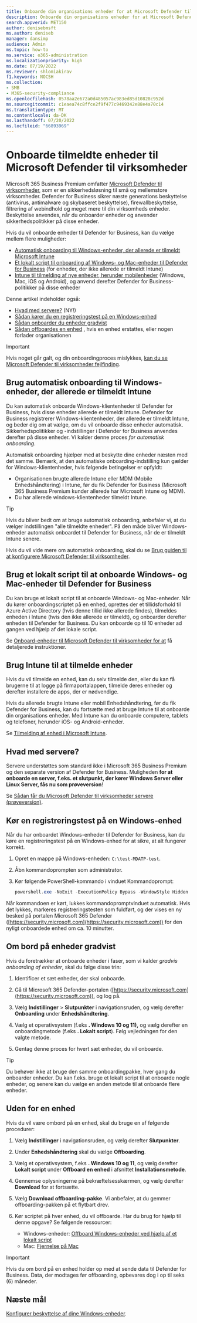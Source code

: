 ```yaml
---
title: Onboarde din organisations enheder for at Microsoft Defender til virksomheder
description: Onboarde din organisations enheder for at Microsoft Defender til virksomheder
search.appverid: MET150
author: denisebmsft
ms.author: deniseb
manager: dansimp
audience: Admin
ms.topic: how-to
ms.service: o365-administration
ms.localizationpriority: high
ms.date: 07/19/2022
ms.reviewer: shlomiakirav
f1.keywords: NOCSH
ms.collection:
- SMB
- M365-security-compliance
ms.openlocfilehash: 0578aa2e672a0d485057ac983ed85d10828c952d
ms.sourcegitcommit: c1eaea74c8ffce2f9f477c9469342e88e4a70c14
ms.translationtype: MT
ms.contentlocale: da-DK
ms.lasthandoff: 07/20/2022
ms.locfileid: "66893969"
---
```

# <a name="onboard-enrolled-devices-to-microsoft-defender-for-business"></a>Onboarde tilmeldte enheder til Microsoft Defender til virksomheder

Microsoft 365 Business Premium omfatter [Microsoft Defender til virksomheder](../security/defender-business/mdb-overview.md), som er en sikkerhedsløsning til små og mellemstore virksomheder. Defender for Business sikrer næste generations beskyttelse (antivirus, antimalware og skybaseret beskyttelse), firewallbeskyttelse, filtrering af webindhold og meget mere til din virksomheds enheder. Beskyttelse anvendes, når du onboarder enheder og anvender sikkerhedspolitikker på disse enheder.

Hvis du vil onboarde enheder til Defender for Business, kan du vælge mellem flere muligheder:

- [Automatisk onboarding til Windows-enheder, der allerede er tilmeldt Microsoft Intune](#use-automatic-onboarding-for-windows-devices-that-are-already-enrolled-in-intune)
- [Et lokalt script til onboarding af Windows- og Mac-enheder til Defender for Business](#use-a-local-script-to-onboard-windows-and-mac-devices-to-defender-for-business) (for enheder, der ikke allerede er tilmeldt Intune)
- [Intune til tilmelding af nye enheder, herunder mobilenheder](#use-intune-to-enroll-devices) (Windows, Mac, iOS og Android), og anvend derefter Defender for Business-politikker på disse enheder

Denne artikel indeholder også:

- [Hvad med servere?](#what-about-servers) (NY!)
- [Sådan kører du en registreringstest på en Windows-enhed](#run-a-detection-test-on-a-windows-device)
- [Sådan onboarder du enheder gradvist](#onboard-devices-gradually)
- [Sådan offboardes en enhed](#offboard-a-device) , hvis en enhed erstattes, eller nogen forlader organisationen

> [!IMPORTANT]
> Hvis noget går galt, og din onboardingproces mislykkes, [kan du se Microsoft Defender til virksomheder fejlfinding](../security/defender-business/mdb-troubleshooting.yml).

## <a name="use-automatic-onboarding-for-windows-devices-that-are-already-enrolled-in-intune"></a>Brug automatisk onboarding til Windows-enheder, der allerede er tilmeldt Intune

Du kan automatisk onboarde Windows-klientenheder til Defender for Business, hvis disse enheder allerede er tilmeldt Intune. Defender for Business registrerer Windows-klientenheder, der allerede er tilmeldt Intune, og beder dig om at vælge, om du vil onboarde disse enheder automatisk. Sikkerhedspolitikker og -indstillinger i Defender for Business anvendes derefter på disse enheder. Vi kalder denne proces *for automatisk onboarding*. 

Automatisk onboarding hjælper med at beskytte dine enheder næsten med det samme. Bemærk, at den automatiske onboarding-indstilling kun gælder for Windows-klientenheder, hvis følgende betingelser er opfyldt:

- Organisationen brugte allerede Intune eller MDM (Mobile Enhedshåndtering) i Intune, før du fik Defender for Business (Microsoft 365 Business Premium kunder allerede har Microsoft Intune og MDM).
- Du har allerede windows-klientenheder tilmeldt Intune.

> [!TIP]
> Hvis du bliver bedt om at bruge automatisk onboarding, anbefaler vi, at du vælger indstillingen "alle tilmeldte enheder". På den måde bliver Windows-enheder automatisk onboardet til Defender for Business, når de er tilmeldt Intune senere.

Hvis du vil vide mere om automatisk onboarding, skal du se [Brug guiden til at konfigurere Microsoft Defender til virksomheder](../security/defender-business/mdb-use-wizard.md).

## <a name="use-a-local-script-to-onboard-windows-and-mac-devices-to-defender-for-business"></a>Brug et lokalt script til at onboarde Windows- og Mac-enheder til Defender for Business

Du kan bruge et lokalt script til at onboarde Windows- og Mac-enheder. Når du kører onboardingscriptet på en enhed, oprettes der et tillidsforhold til Azure Active Directory (hvis denne tillid ikke allerede findes), tilmeldes enheden i Intune (hvis den ikke allerede er tilmeldt), og onboarder derefter enheden til Defender for Business. Du kan onboarde op til 10 enheder ad gangen ved hjælp af det lokale script.

Se [Onboard-enheder til Microsoft Defender til virksomheder for at](../security/defender-business/mdb-onboard-devices.md) få detaljerede instruktioner.

## <a name="use-intune-to-enroll-devices"></a>Brug Intune til at tilmelde enheder

Hvis du vil tilmelde en enhed, kan du selv tilmelde den, eller du kan få brugerne til at logge på firmaportalappen, tilmelde deres enheder og derefter installere de apps, der er nødvendige. 

Hvis du allerede brugte Intune eller mobil Enhedshåndtering, før du fik Defender for Business, kan du fortsætte med at bruge Intune til at onboarde din organisations enheder. Med Intune kan du onboarde computere, tablets og telefoner, herunder iOS- og Android-enheder.

Se [Tilmelding af enhed i Microsoft Intune](/mem/intune/enrollment/device-enrollment). 

## <a name="what-about-servers"></a>Hvad med servere?

Servere understøttes som standard ikke i Microsoft 365 Business Premium og den separate version af Defender for Business. Muligheden **for at onboarde en server, f.eks. et slutpunkt, der kører Windows Server eller Linux Server, fås nu som prøveversion**! 

Se [Sådan får du Microsoft Defender til virksomheder servere (prøveversion)](../security/defender-business/get-defender-business-servers.md).

## <a name="run-a-detection-test-on-a-windows-device"></a>Kør en registreringstest på en Windows-enhed

Når du har onboardet Windows-enheder til Defender for Business, kan du køre en registreringstest på en Windows-enhed for at sikre, at alt fungerer korrekt.

1. Opret en mappe på Windows-enheden: `C:\test-MDATP-test`.

2. Åbn kommandoprompten som administrator.

3. Kør følgende PowerShell-kommando i vinduet Kommandoprompt:

   ```powershell
   powershell.exe -NoExit -ExecutionPolicy Bypass -WindowStyle Hidden $ErrorActionPreference = 'silentlycontinue';(New-Object System.Net.WebClient).DownloadFile('http://127.0.0.1/1.exe', 'C:\\test-MDATP-test\\invoice.exe');Start-Process 'C:\\test-MDATP-test\\invoice.exe'
   ```

Når kommandoen er kørt, lukkes kommandopromptvinduet automatisk. Hvis det lykkes, markeres registreringstesten som fuldført, og der vises en ny besked på portalen Microsoft 365 Defender ([https://security.microsoft.com](https://security.microsoft.com)) for den nyligt onboardede enhed om ca. 10 minutter.

## <a name="onboard-devices-gradually"></a>Om bord på enheder gradvist

Hvis du foretrækker at onboarde enheder i faser, som vi kalder *gradvis onboarding af enheder*, skal du følge disse trin: 

1. Identificer et sæt enheder, der skal onboarde.

2. Gå til Microsoft 365 Defender-portalen ([https://security.microsoft.com](https://security.microsoft.com)), og log på.

3. Vælg **Indstillinger** > **Slutpunkter** i navigationsruden, og vælg derefter **Onboarding** under **Enhedshåndtering**.

4. Vælg et operativsystem (f.eks **. Windows 10 og 11),** og vælg derefter en onboardingmetode (f.eks **. Lokalt script**). Følg vejledningen for den valgte metode.

5. Gentag denne proces for hvert sæt enheder, du vil onboarde. 

> [!TIP]
> Du behøver ikke at bruge den samme onboardingpakke, hver gang du onboarder enheder. Du kan f.eks. bruge et lokalt script til at onboarde nogle enheder, og senere kan du vælge en anden metode til at onboarde flere enheder.

## <a name="offboard-a-device"></a>Uden for en enhed

Hvis du vil være ombord på en enhed, skal du bruge en af følgende procedurer:

1. Vælg **Indstillinger** i navigationsruden, og vælg derefter **Slutpunkter**.

2. Under **Enhedshåndtering** skal du vælge **Offboarding**.

3. Vælg et operativsystem, f.eks **. Windows 10 og 11**, og vælg derefter **Lokalt script** under **Offboard en enhed** i afsnittet **Installationsmetode**. 

4. Gennemse oplysningerne på bekræftelsesskærmen, og vælg derefter **Download** for at fortsætte.

5. Vælg **Download offboarding-pakke**. Vi anbefaler, at du gemmer offboarding-pakken på et flytbart drev.

6. Kør scriptet på hver enhed, du vil offboarde. Har du brug for hjælp til denne opgave? Se følgende ressourcer:   

   - Windows-enheder: [Offboard Windows-enheder ved hjælp af et lokalt script](../security/defender-endpoint/configure-endpoints-script.md#offboard-devices-using-a-local-script) 
   - Mac: [Fjernelse på Mac](../security/defender-endpoint/mac-resources.md#uninstalling)

> [!IMPORTANT]
> Hvis du om bord på en enhed holder op med at sende data til Defender for Business. Data, der modtages før offboarding, opbevares dog i op til seks (6) måneder.

## <a name="next-objective"></a>Næste mål

[Konfigurer beskyttelse af dine Windows-enheder](m365bp-protection-settings-for-windows-10-devices.md).
